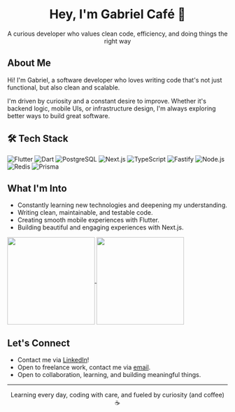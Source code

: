 <h1 align="center">Hey, I'm Gabriel Café 👋</h1>
<p align="center">A curious developer who values clean code, efficiency, and doing things the right way</p>


## About Me

Hi! I'm Gabriel, a software developer who loves writing code that's not just functional, but also clean and scalable.

I'm driven by curiosity and a constant desire to improve. Whether it's backend logic, mobile UIs, or infrastructure design, I'm always exploring better ways to build great software.

## 🛠 Tech Stack

![Flutter](https://img.shields.io/badge/-Flutter-02569B?style=for-the-badge&logo=flutter&logoColor=white)
![Dart](https://img.shields.io/badge/-Dart-0175C2?style=for-the-badge&logo=dart&logoColor=white)
![PostgreSQL](https://img.shields.io/badge/-PostgreSQL-336791?style=for-the-badge&logo=postgresql&logoColor=white)
![Next.js](https://img.shields.io/badge/-Next.js-000000?style=for-the-badge&logo=next.js)
![TypeScript](https://img.shields.io/badge/-TypeScript-3178c6?style=for-the-badge&logo=typescript&logoColor=white)
![Fastify](https://img.shields.io/badge/-Fastify-000000?style=for-the-badge&logo=fastify)
![Node.js](https://img.shields.io/badge/-Node.js-339933?style=for-the-badge&logo=node.js&logoColor=white)
![Redis](https://img.shields.io/badge/-Redis-DC382D?style=for-the-badge&logo=redis&logoColor=white)
![Prisma](https://img.shields.io/badge/-Prisma-2D3748?style=for-the-badge&logo=prisma)

## What I'm Into

- Constantly learning new technologies and deepening my understanding.  
- Writing clean, maintainable, and testable code.  
- Creating smooth mobile experiences with Flutter.  
- Building beautiful and engaging experiences with Next.js.

<a href="https://github.com/anuraghazra/github-readme-stats">
  <img height=200  align="center" src="https://github-readme-stats.vercel.app/api?username=gabrielcoffee9&rank_icon=github&theme=github_dark" />
</a>
<a href="https://github.com/anuraghazra/github-readme-stats">
  <img height=200 align="center" src="https://github-readme-stats.vercel.app/api/top-langs/?username=gabrielcoffee9&layout=compact&theme=github_dark&card_width=320" />
</a>

## Let's Connect

- Contact me via [LinkedIn](https://www.linkedin.com/in/gabrielcoffee/?locale=en_US)!
- Open to freelance work, contact me via [email](mailto:contactcoffeeapps@gmail.com).
- Open to collaboration, learning, and building meaningful things.

---

<p align="center">
  Learning every day, coding with care, and fueled by curiosity (and coffee) ☕
</p>
